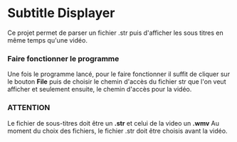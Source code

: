 # Subtitle Displayer

Ce projet permet de parser un fichier .str puis d'afficher les sous titres en même temps qu'une vidéo.

### Faire fonctionner le programme

Une fois le programme lancé, pour le faire fonctionner il suffit de cliquer sur le bouton **File** puis de choisir le chemin d'accès du fichier str que l'on veut afficher et seulement ensuite, le chemin d'accès pour la vidéo.

### ATTENTION
 Le fichier de sous-titres doit être un **.str** et celui de la video un **.wmv** 
 Au moment du choix des fichiers, le fichier .str doit être choisis avant la vidéo.
